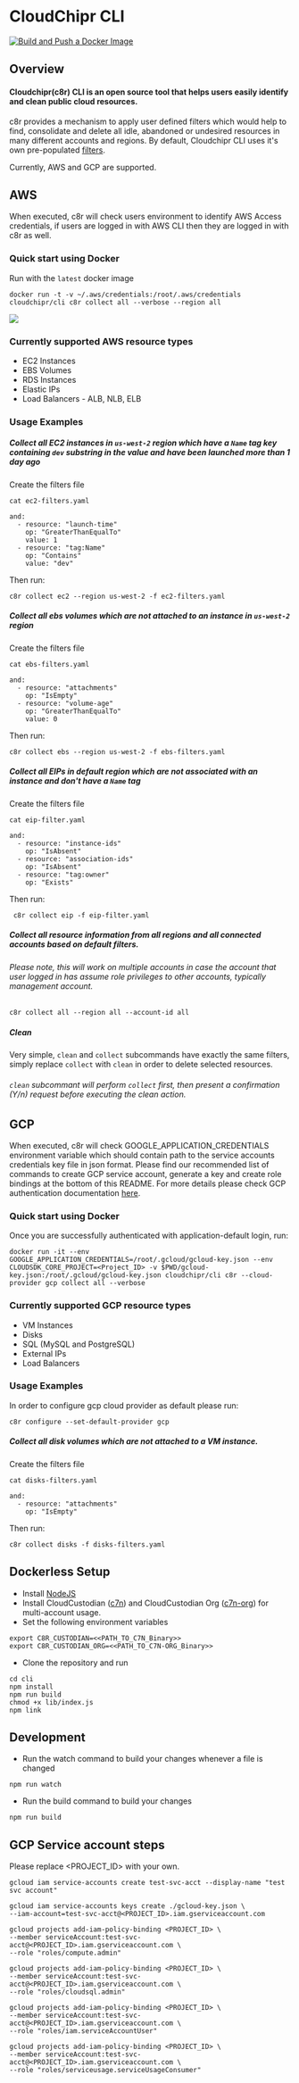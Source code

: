 # CloudChipr CLI

[![Build and Push a Docker Image](https://github.com/cloudchipr/cli/actions/workflows/docker-image.yml/badge.svg)](https://github.com/cloudchipr/cli/actions/workflows/docker-image.yml)

<!-- overview -->
## Overview
#### Cloudchipr(c8r) CLI is an open source tool that helps users easily identify and clean public cloud resources. 

c8r provides a mechanism to apply user defined filters which would help to find, consolidate and delete all idle, abandoned or undesired resources in many different accounts and regions. By default, Cloudchipr CLI uses it's own pre-populated [filters](https://github.com/cloudchipr/cli/tree/main/default-filters). 

Currently, AWS and GCP are supported.
<!-- overviewstop -->

<!-- aws -->
## AWS
When executed, c8r will check users environment to identify AWS Access credentials, if users are logged in with AWS CLI then they are logged in with c8r as well. 
<!-- awsstop -->

<!-- quickstart -->
### Quick start using Docker
Run with the `latest` docker image
```shell 
docker run -t -v ~/.aws/credentials:/root/.aws/credentials cloudchipr/cli c8r collect all --verbose --region all
```

![](https://raw.githubusercontent.com/cloudchipr/cli/b416ad0553f6ec2acf50124057715fb7d09836dc/docs/demo/c8r-demo.gif)
<!-- quickstartstop -->

<!-- aws_resources -->
### Currently supported AWS resource types
* EC2 Instances
* EBS Volumes
* RDS Instances
* Elastic IPs
* Load Balancers - ALB, NLB, ELB
<!-- aws_resourcesstop -->

<!-- usage -->
### Usage Examples
##### Collect all EC2 instances in `us-west-2` region which have a `Name` tag key containing `dev` substring in the value and have been launched more than 1 day ago

Create the filters file
```shell
cat ec2-filters.yaml
```
```
and:
  - resource: "launch-time"
    op: "GreaterThanEqualTo"
    value: 1
  - resource: "tag:Name"
    op: "Contains"
    value: "dev"
```
Then run:
```shell
c8r collect ec2 --region us-west-2 -f ec2-filters.yaml
```
##### Collect all ebs volumes which are not attached to an instance in `us-west-2` region

Create the filters file
```shell
cat ebs-filters.yaml
```
```
and:
  - resource: "attachments"
    op: "IsEmpty"
  - resource: "volume-age"
    op: "GreaterThanEqualTo"
    value: 0
```
Then run:
```shell
c8r collect ebs --region us-west-2 -f ebs-filters.yaml
```
##### Collect all EIPs in default region which are not associated with an instance and don't have a `Name` tag

Create the filters file
```
cat eip-filter.yaml
```
```
and:
  - resource: "instance-ids"
    op: "IsAbsent"
  - resource: "association-ids"
    op: "IsAbsent"
  - resource: "tag:owner"
    op: "Exists"
```
Then run:
```shell
 c8r collect eip -f eip-filter.yaml
```
##### Collect all resource information from all regions and all connected accounts based on default filters.
###### Please note, this will work on multiple accounts in case the account that user logged in has assume role privileges to other accounts, typically management account.

```shell
c8r collect all --region all --account-id all
```
##### Clean
Very simple, `clean` and `collect` subcommands have exactly the same filters, simply replace `collect` with `clean` in order to delete selected resources.
###### `clean` subcommant will perform `collect` first, then present a confirmation (Y/n) request before executing the clean action. 
<!-- usagestop -->

<!-- gcp -->
## GCP
When executed, c8r will check GOOGLE_APPLICATION_CREDENTIALS environment variable which should contain path to the service accounts credentials key file in json format. Please find our recommended list of commands to create GCP service account, generate a key and create role bindings at the bottom of this README.
For more details please check GCP authentication documentation [here](https://cloud.google.com/docs/authentication/getting-started).
<!-- gcpstop -->

<!-- quickstart -->
### Quick start using Docker
Once you are successfully authenticated with application-default login, run:

```shell 
docker run -it --env GOOGLE_APPLICATION_CREDENTIALS=/root/.gcloud/gcloud-key.json --env CLOUDSDK_CORE_PROJECT=<Project_ID> -v $PWD/gcloud-key.json:/root/.gcloud/gcloud-key.json cloudchipr/cli c8r --cloud-provider gcp collect all --verbose
```
<!-- quickstartstop -->

<!-- gcp_resources -->
### Currently supported GCP resource types
* VM Instances
* Disks 
* SQL (MySQL and PostgreSQL)
* External IPs
* Load Balancers
<!-- gcp_resourcesstop -->

<!-- usage -->
### Usage Examples
In order to configure gcp cloud provider as default please run:
```shell 
c8r configure --set-default-provider gcp
```
##### Collect all disk volumes which are not attached to a VM instance.
Create the filters file
```shell
cat disks-filters.yaml
```
```
and:
  - resource: "attachments"
    op: "IsEmpty"
```
Then run:
```shell
c8r collect disks -f disks-filters.yaml
```

<!-- usagestop -->

<!-- setup -->
## Dockerless Setup
* Install [NodeJS](https://nodejs.org/en/download/package-manager/)
* Install CloudCustodian ([c7n](https://cloudcustodian.io/docs/quickstart/index.html#linux-and-mac-os)) and CloudCustodian Org ([c7n-org](https://cloudcustodian.io/docs/tools/c7n-org.html#installation)) for multi-account usage.
* Set the following environment variables
```shell
export C8R_CUSTODIAN=<<PATH_TO_C7N_Binary>>
export C8R_CUSTODIAN_ORG=<<PATH_TO_C7N-ORG_Binary>>
```

* Clone the repository and run
```shell
cd cli
npm install
npm run build
chmod +x lib/index.js
npm link
```

<!-- setupstop -->

<!-- development -->
## Development
* Run the watch command to build your changes whenever a file is changed
```shell
npm run watch
```
* Run the build command to build your changes
```shell
npm run build
```
<!-- developmentstop -->

<!-- gcp_service_account -->

## GCP Service account steps
Please replace <PROJECT_ID> with your own.
```
gcloud iam service-accounts create test-svc-acct --display-name "test svc account"

gcloud iam service-accounts keys create ./gcloud-key.json \
--iam-account=test-svc-acct@<PROJECT_ID>.iam.gserviceaccount.com

gcloud projects add-iam-policy-binding <PROJECT_ID> \
--member serviceAccount:test-svc-acct@<PROJECT_ID>.iam.gserviceaccount.com \
--role "roles/compute.admin"

gcloud projects add-iam-policy-binding <PROJECT_ID> \
--member serviceAccount:test-svc-acct@<PROJECT_ID>.iam.gserviceaccount.com \
--role "roles/cloudsql.admin"

gcloud projects add-iam-policy-binding <PROJECT_ID> \
--member serviceAccount:test-svc-acct@<PROJECT_ID>.iam.gserviceaccount.com \
--role "roles/iam.serviceAccountUser"

gcloud projects add-iam-policy-binding <PROJECT_ID> \ 
--member serviceAccount:test-svc-acct@<PROJECT_ID>.iam.gserviceaccount.com \
--role "roles/serviceusage.serviceUsageConsumer"
```
<!-- gcp_service_accountstop -->


